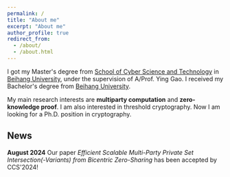 ```yaml
---
permalink: /
title: "About me"
excerpt: "About me"
author_profile: true
redirect_from: 
  - /about/
  - /about.html
---
```


I got my Master's degree from <a href="http://cst.buaa.edu.cn/">School of Cyber Science and Technology</a> in <a href="https://ev.buaa.edu.cn/">Beihang University</a>, under the supervision of A/Prof. Ying Gao. I received my Bachelor's degree from <a href="https://ev.buaa.edu.cn/">Beihang University</a>.

My main research interests are **multiparty computation** and **zero-knowledge proof**. I am also interested in threshold cryptography. Now I am looking for a Ph.D. position in cryptography.

## News

**August 2024** Our paper *Efficient Scalable Multi-Party Private Set Intersection(-Variants) from Bicentric Zero-Sharing* has been accepted by CCS'2024!